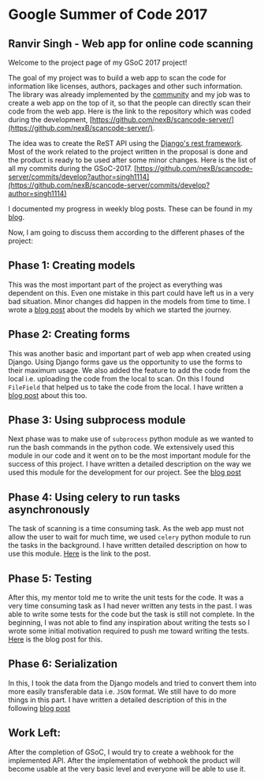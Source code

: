 # Google Summer of Code 2017

## Ranvir Singh - Web app for online code scanning

Welcome to the project page of my GSoC 2017 project!

The goal of my project was to build a web app to scan the code for information like licenses, authors, packages and other such information. The library was already implemented by the [community](https://github.com/nexb/scancode-toolkit) and my job was to create a web app on the top of it, so that the people can directly scan their code from the web app. Here is the link to the repository which was coded during the development, [https://github.com/nexB/scancode-server/](https://github.com/nexB/scancode-server/). 

The idea was to create the ReST API using the [Django's rest framework](http://www.django-rest-framework.org/). Most of the work related to the project written in the proposal is done and the product is ready to be used after some minor changes. Here is the list of all my commits during the GSoC-2017. [https://github.com/nexB/scancode-server/commits/develop?author=singh1114](https://github.com/nexB/scancode-server/commits/develop?author=singh1114)

I documented my progress in weekly blog posts. These can be found in my [blog](https://ranvirsinghprojects.wordpress.com/category/gsoc-2017/).

Now, I am going to discuss them according to the different phases of the project:


## Phase 1: Creating models

This was the most important part of the project as everything was dependent on this. Even one mistake in this part could have left us in a very bad situation. Minor changes did happen in the models from time to time. I wrote a [blog post](https://ranvirsinghprojects.wordpress.com/2017/06/13/models-for-the-scancode-project-app/) about the models by which we started the journey. 


## Phase 2: Creating forms

This was another basic and important part of web app when created using Django. Using Django forms gave us the opportunity to use the forms to their maximum usage. We also added the feature to add the code from the local i.e. uploading the code from the local to scan. On this I found `FileField` that helped us to take the code from the local. I have written a [blog post](https://ranvirsinghprojects.wordpress.com/2017/06/21/filefield-in-forms-to-upload-files-to-the-server/) about this too.


## Phase 3: Using subprocess module

Next phase was to make use of `subprocess` python module as we wanted to run the bash commands in the python code. We extensively used this module in our code and it went on to be the most important module for the success of this project. I have written a detailed description on the way we used this module for the development for our project. See the [blog post](https://ranvirsinghprojects.wordpress.com/2017/06/21/a-word-about-subprocess-module/)


## Phase 4: Using celery to run tasks asynchronously

The task of scanning is a time consuming task. As the web app must not allow the user to wait for much time, we used `celery` python module to run the tasks in the background. I have written detailed description on how to use this module. [Here](https://ranvirsinghprojects.wordpress.com/2017/06/25/using-celery-to-run-long-running-task-asynchronously/) is the link to the post.


## Phase 5: Testing

After this, my mentor told me to write the unit tests for the code. It was a very time consuming task as I had never written any tests in the past. I was able to write some tests for the code but the task is still not complete. In the beginning, I was not able to find any inspiration about writing the tests so I wrote some initial motivation required to push me toward writing the tests. [Here](https://ranvirsinghprojects.wordpress.com/2017/07/06/writing-unit-tests-for-the-models/) is the blog post for this.


## Phase 6: Serialization

In this, I took the data from the Django models and tried to convert them into more easily transferable data i.e. `JSON` format. We still have to do more things in this part. I have written a detailed description of this in the following [blog post](https://ranvirsinghprojects.wordpress.com/2017/07/22/serialization-a-week-long-struggle/)

## Work Left:

After the completion of GSoC, I would try to create a webhook for the implemented API. After the implementation of webhook the product will become usable at the very basic level and everyone will be able to use it.